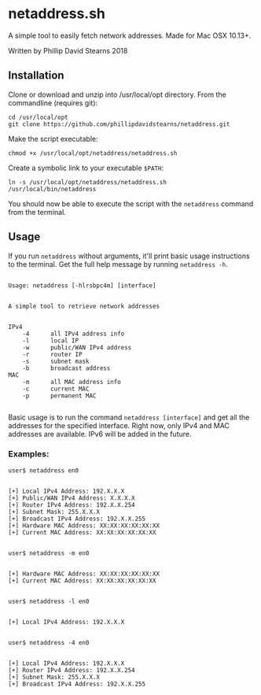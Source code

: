 # netaddress.sh

A simple tool to easily fetch network addresses. Made for Mac OSX 10.13+.

Written by Phillip David Stearns 2018

## Installation
Clone or download and unzip into /usr/local/opt directory. From the commandline (requires git):

```
cd /usr/local/opt
git clone https://github.com/phillipdavidstearns/netaddress.git
```

Make the script executable:

```
chmod +x /usr/local/opt/netaddress/netaddress.sh
```

Create a symbolic link to your executable `$PATH`:

```
ln -s /usr/local/opt/netaddress/netaddress.sh /usr/local/bin/netaddress
```

You should now be able to execute the script with the `netaddress` command from the terminal.

## Usage
If you run `netaddress` without arguments, it'll print basic usage instructions to the terminal. Get the full help message by running `netaddress -h`.

```

Usage: netaddress [-hlrsbpc4m] [interface]


A simple tool to retrieve network addresses


IPv4
	-4		all IPv4 address info
	-l		local IP
	-w		public/WAN IPv4 address
	-r		router IP
	-s		subnet mask
	-b		broadcast address
MAC
	-m		all MAC address info
	-c		current MAC
	-p		permanent MAC
	
```

Basic usage is to run the command `netaddress [interface]` and get all the addresses for the specified interface. Right now, only IPv4 and MAC addresses are available. IPv6 will be added in the future.

### Examples:

```
user$ netaddress en0


[+] Local IPv4 Address: 192.X.X.X
[+] Public/WAN IPv4 Address: X.X.X.X
[+] Router IPv4 Address: 192.X.X.254
[+] Subnet Mask: 255.X.X.X
[+] Broadcast IPv4 Address: 192.X.X.255
[+] Hardware MAC Address: XX:XX:XX:XX:XX:XX
[+] Current MAC Address: XX:XX:XX:XX:XX:XX


user$ netaddress -m en0


[+] Hardware MAC Address: XX:XX:XX:XX:XX:XX
[+] Current MAC Address: XX:XX:XX:XX:XX:XX


user$ netaddress -l en0


[+] Local IPv4 Address: 192.X.X.X


user$ netaddress -4 en0


[+] Local IPv4 Address: 192.X.X.X
[+] Router IPv4 Address: 192.X.X.254
[+] Subnet Mask: 255.X.X.X
[+] Broadcast IPv4 Address: 192.X.X.255

```
